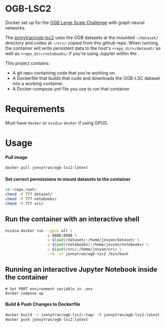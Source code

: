 # OGB-LSC2
Docker set up for the [OGB Large Scale Challenge](https://ogb.stanford.edu/neurips2022/) with graph neural networks.

The [jonnytran/ogb-lsc2](https://hub.docker.com/r/jonnytran/ogb-lsc2) uses the OGB datasets at the mounted `~/dataset/` directory and codes at `~/src/` copied from this github repo. When running, the container will write persistent data to the host's `<repo_dir>/dataset/` as well as `<repo_dir>/notebooks/` if you're using Jupyter within the .

This project contains:

- A git repo containing code that you’re working on.
- A Dockerfile that builds that code and downloads the OGB-LSC dataset into a working container.
- A Docker-compose.yml file you use to run that container

# Requirements
Must have `docker` or `nvidia-docker` if using GPUS.

# Usage
#### Pull image
```sh
docker pull jonnytran/ogb-lsc2:latest
```

#### Set correct permissions to mount datasets to the container
```sh
cd <repo_root>
chmod -R 777 dataset/
chmod -R 777 notebooks/
chmod -R 777 src/
```

## Run the container with an interactive shell
```sh
nvidia-docker run --gpus all \
                  -p 8888:8888 \
                  -v $(pwd)/dataset/:/home/jovyan/dataset/ \
                  -v $(pwd)/notebooks/:/home/jovyan/notebooks/ \
                  -v $(pwd)/src/:/home/jovyan/src/ \
                  --rm -it jonnytran/ogb-lsc2 /bin/bash
```

## Running an interactive Jupyter Notebook inside the container
```
# Set PORT environment variable in .env
docker compose up
```

#### Build & Push Changes to Dockerfile
```sh
docker build -t jonnytran/ogb-lsc2:<tag> -t jonnytran/ogb-lsc2:latest .
docker push jonnytran/ogb-lsc2:latest
```
